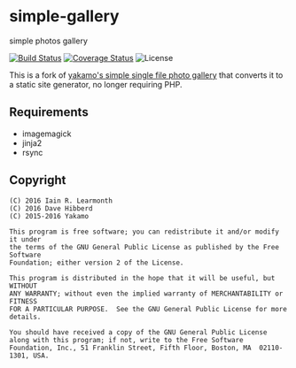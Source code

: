 # simple-gallery
simple photos gallery

[![Build Status](https://travis-ci.org/irl/simple-gallery.svg?branch=master)](https://travis-ci.org/irl/simple-gallery)
[![Coverage Status](https://coveralls.io/repos/github/irl/simple-gallery/badge.svg?branch=master)](https://coveralls.io/github/irl/simple-gallery?branch=master)
![License](https://img.shields.io/github/license/irl/simple-gallery.svg?maxAge=2592000)

This is a fork of [yakamo's simple single file photo
gallery](https://github.com/yakamok/simple-gallery) that converts it to a
static site generator, no longer requiring PHP.

Requirements
------------

* imagemagick
* jinja2
* rsync

Copyright
---------

    (C) 2016 Iain R. Learmonth
    (C) 2016 Dave Hibberd
    (C) 2015-2016 Yakamo
   
    This program is free software; you can redistribute it and/or modify it under
    the terms of the GNU General Public License as published by the Free Software
    Foundation; either version 2 of the License.
    
    This program is distributed in the hope that it will be useful, but WITHOUT
    ANY WARRANTY; without even the implied warranty of MERCHANTABILITY or FITNESS
    FOR A PARTICULAR PURPOSE.  See the GNU General Public License for more
    details.
    
    You should have received a copy of the GNU General Public License
    along with this program; if not, write to the Free Software
    Foundation, Inc., 51 Franklin Street, Fifth Floor, Boston, MA  02110-1301, USA.
